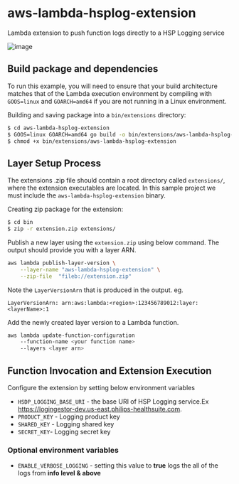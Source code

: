 # aws-lambda-hsplog-extension
Lambda extension to push function logs directly to a HSP Logging service


![image](https://user-images.githubusercontent.com/8907962/236732860-46f165f6-0ca1-4a66-a8ff-8d116c7dc702.png)


## Build package and dependencies

To run this example, you will need to ensure that your build architecture matches that of the Lambda execution environment by compiling with `GOOS=linux` and `GOARCH=amd64` if you are not running in a Linux environment.

Building and saving package into a `bin/extensions` directory:
```bash
$ cd aws-lambda-hsplog-extension
$ GOOS=linux GOARCH=amd64 go build -o bin/extensions/aws-lambda-hsplog-extension main.go
$ chmod +x bin/extensions/aws-lambda-hsplog-extension
```

## Layer Setup Process
The extensions .zip file should contain a root directory called `extensions/`, where the extension executables are located. In this sample project we must include the `aws-lambda-hsplog-extension` binary.

Creating zip package for the extension:
```bash
$ cd bin
$ zip -r extension.zip extensions/
```

Publish a new layer using the `extension.zip` using below command. The output should provide you with a layer ARN. 

```bash
aws lambda publish-layer-version \
    --layer-name "aws-lambda-hsplog-extension" \
    --zip-file  "fileb://extension.zip"
```

Note the `LayerVersionArn` that is produced in the output. eg. 

```
LayerVersionArn: arn:aws:lambda:<region>:123456789012:layer:<layerName>:1
```

Add the newly created layer version to a Lambda function.

```bash
aws lambda update-function-configuration 
    --function-name <your function name> 
    --layers <layer arn>
```

## Function Invocation and Extension Execution

Configure the extension by setting below environment variables

* `HSDP_LOGGING_BASE_URI` - the base URI of HSP Logging service.Ex https://logingestor-dev.us-east.philips-healthsuite.com. 
* `PRODUCT_KEY` - Logging product key
* `SHARED_KEY` - Logging shared key
* `SECRET_KEY`-  Logging secret key

### Optional environment variables
* `ENABLE_VERBOSE_LOGGING` - setting this value to **true** logs the all of the logs from  **info level & above**
